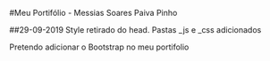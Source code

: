 #Meu Portifólio - Messias Soares Paiva Pinho


##29-09-2019
Style retirado do head. Pastas _js e _css adicionados

Pretendo adicionar o Bootstrap no meu portifolio
